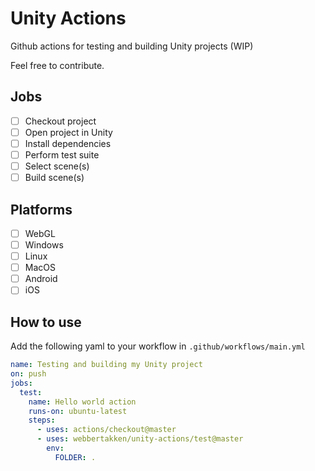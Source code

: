 # Unity Actions
Github actions for testing and building Unity projects (WIP)

Feel free to contribute. 

## Jobs

- [ ] Checkout project
- [ ] Open project in Unity
- [ ] Install dependencies
- [ ] Perform test suite
- [ ] Select scene(s)
- [ ] Build scene(s)

## Platforms
 
- [ ] WebGL
- [ ] Windows
- [ ] Linux
- [ ] MacOS
- [ ] Android
- [ ] iOS

## How to use

Add the following yaml to your workflow in `.github/workflows/main.yml`

```yaml
name: Testing and building my Unity project
on: push
jobs:
  test:
    name: Hello world action
    runs-on: ubuntu-latest
    steps:
      - uses: actions/checkout@master
      - uses: webbertakken/unity-actions/test@master
        env:
          FOLDER: .
```
